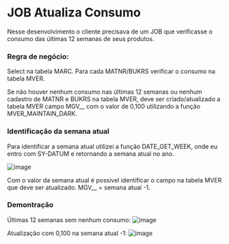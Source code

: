 # JOB Atualiza Consumo

Nesse desenvolvimento o cliente precisava de um JOB que verificasse o consumo das últimas 12 semanas de seus produtos.

### Regra de negócio:

Select na tabela MARC. Para cada MATNR/BUKRS verificar o consumo na tabela MVER.

Se não houver nenhum consumo nas últimas 12 semanas ou nenhum cadastro de MATNR e BUKRS na tabela MVER, deve ser criado/atualizado a tabela MVER campo MGV__ com o valor de 0,100 utilizando a função MVER_MAINTAIN_DARK.

### Identificação da semana atual

Para identificar a semana atual utilizei a função DATE_GET_WEEK, onde eu entro com SY-DATUM e retornando a semana atual no ano.

![image](https://github.com/joaoponcianoo/consumo-mver/assets/115370264/01affff7-0d79-4adf-b897-b23aaaeaf5f5)

Com o valor da semana atual é possivel identificar o campo na tabela MVER que deve ser atualizado. MGV__ = semana atual -1.

### Demontração

Últimas 12 semanas sem nenhum consumo:
![image](https://github.com/joaoponcianoo/consumo-mver/assets/115370264/2a36afda-0dff-4495-b842-0bb5ee8f21b2)

Atualização com 0,100 na semana atual -1:
![image](https://github.com/joaoponcianoo/consumo-mver/assets/115370264/3e2bce1b-8d1c-46f6-85e7-796f2b707373)







